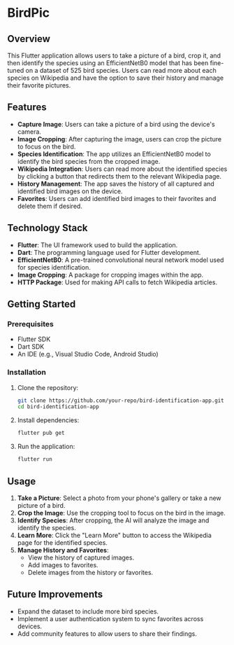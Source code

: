 # BirdPic

## Overview

This Flutter application allows users to take a picture of a bird, crop it, and then identify the species using an EfficientNetB0 model that has been fine-tuned on a dataset of 525 bird species. Users can read more about each species on Wikipedia and have the option to save their history and manage their favorite pictures.

## Features

- **Capture Image**: Users can take a picture of a bird using the device's camera.
- **Image Cropping**: After capturing the image, users can crop the picture to focus on the bird.
- **Species Identification**: The app utilizes an EfficientNetB0 model to identify the bird species from the cropped image.
- **Wikipedia Integration**: Users can read more about the identified species by clicking a button that redirects them to the relevant Wikipedia page.
- **History Management**: The app saves the history of all captured and identified bird images on the device.
- **Favorites**: Users can add identified bird images to their favorites and delete them if desired.

## Technology Stack

- **Flutter**: The UI framework used to build the application.
- **Dart**: The programming language used for Flutter development.
- **EfficientNetB0**: A pre-trained convolutional neural network model used for species identification.
- **Image Cropping**: A package for cropping images within the app.
- **HTTP Package**: Used for making API calls to fetch Wikipedia articles.

## Getting Started

### Prerequisites

- Flutter SDK
- Dart SDK
- An IDE (e.g., Visual Studio Code, Android Studio)

### Installation

1. Clone the repository:
   ```bash
   git clone https://github.com/your-repo/bird-identification-app.git
   cd bird-identification-app
   
2. Install dependencies:
	```bash
	flutter pub get

3. Run the application:
	```bash
	flutter run

## Usage

1. **Take a Picture**: Select a photo from your phone's gallery or take a new picture of a bird.
2. **Crop the Image**: Use the cropping tool to focus on the bird in the image.
3. **Identify Species**: After cropping, the AI will analyze the image and identify the species.
4. **Learn More**: Click the "Learn More" button to access the Wikipedia page for the identified species.
5. **Manage History and Favorites**:
   - View the history of captured images.
   - Add images to favorites.
   - Delete images from the history or favorites.

## Future Improvements

- Expand the dataset to include more bird species.
- Implement a user authentication system to sync favorites across devices.
- Add community features to allow users to share their findings.
